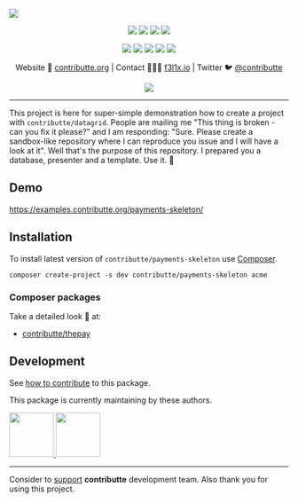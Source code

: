 ![](https://heatbadger.now.sh/github/readme/contributte/payments-skeleton/)

<p align=center>
  <a href="https://github.com/contributte/payments-skeleton/actions"><img src="https://badgen.net/github/checks/contributte/payments-skeleton/master"></a>
  <a href="https://coveralls.io/r/contributte/payments-skeleton"><img src="https://badgen.net/coveralls/c/github/contributte/payments-skeleton"></a>
  <a href="https://packagist.org/packages/contributte/payments-skeleton"><img src="https://badgen.net/packagist/dm/contributte/payments-skeleton"></a>
  <a href="https://packagist.org/packages/contributte/payments-skeleton"><img src="https://badgen.net/packagist/v/contributte/payments-skeleton"></a>
</p>
<p align=center>
  <a href="https://packagist.org/packages/contributte/payments-skeleton"><img src="https://badgen.net/packagist/php/contributte/payments-skeleton"></a>
  <a href="https://github.com/contributte/payments-skeleton"><img src="https://badgen.net/github/license/contributte/payments-skeleton"></a>
  <a href="https://bit.ly/ctteg"><img src="https://badgen.net/badge/support/gitter/cyan"></a>
  <a href="https://bit.ly/cttfo"><img src="https://badgen.net/badge/support/forum/yellow"></a>
  <a href="https://contributte.org/partners.html"><img src="https://badgen.net/badge/sponsor/donations/F96854"></a>
</p>

<p align=center>
Website 🚀 <a href="https://contributte.org">contributte.org</a> | Contact 👨🏻‍💻 <a href="https://f3l1x.io">f3l1x.io</a> | Twitter 🐦 <a href="https://twitter.com/contributte">@contributte</a>
</p>

<p align=center>
    <img src="https://api.microlink.io?url=https%3A%2F%2Fexamples.contributte.org%2Fpayments-skeleton%2F&overlay.browser=light&screenshot=true&meta=false&embed=screenshot.url"></img>
</p>

-----

This project is here for super-simple demonstration how to create a project with `contributte/datagrid`. People are mailing me "This thing is broken - can you fix it please?" and I am responding: "Sure. Please create a sandbox-like repository where I can reproduce you issue and I will have a look at it". Well that's the purpose of this repository. I prepared you a database, presenter and a template. Use it. 🙌

## Demo

https://examples.contributte.org/payments-skeleton/

## Installation

To install latest version of `contributte/payments-skeleton` use [Composer](https://getcomposer.org).

```
composer create-project -s dev contributte/payments-skeleton acme
```

### Composer packages

Take a detailed look :eyes: at:
- [contributte/thepay](https://contributte.org/packages/contributte/thepay.html)

## Development

See [how to contribute](https://contributte.org/contributing.html) to this package.

This package is currently maintaining by these authors.

<a href="https://github.com/f3l1x">
    <img width="80" height="80" src="https://avatars2.githubusercontent.com/u/538058?v=3&s=80">
</a>
<a href="https://github.com/petrparolek">
  <img width="80" height="80" src="https://avatars2.githubusercontent.com/u/6066243?v=3&s=80">
</a>

-----

Consider to [support](https://contributte.org/partners.html) **contributte** development team. Also thank you for using this project.
